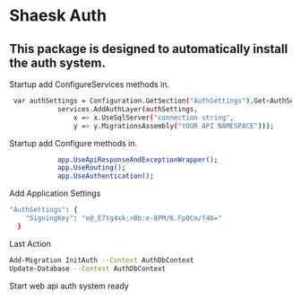 # Shaesk Auth
## This package is designed to automatically install the auth system.


Startup add ConfigureServices methods in.
```sh
 var authSettings = Configuration.GetSection("AuthSettings").Get<AuthSettings>();
            services.AddAuthLayer(authSettings,
                x => x.UseSqlServer("connection string",
                y => y.MigrationsAssembly("YOUR API NAMESPACE")));
```
Startup add Configure methods in.
```sh
            app.UseApiResponseAndExceptionWrapper();
            app.UseRouting();
            app.UseAuthentication();
```
Add Application Settings
```sh
"AuthSettings": {
    "SigningKey": "e@_E7Yg4xk;>Bb:e-8PM/6.FpQCm/f46="
  }
```

Last Action

```sh
Add-Migration InitAuth --Context AuthDbContext
Update-Database --Context AuthDbContext
```

Start web api auth system ready
